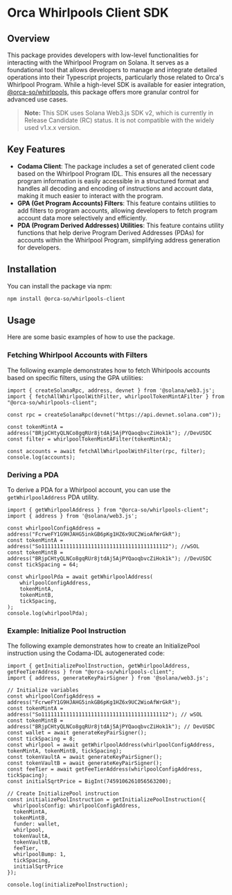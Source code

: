 # Orca Whirlpools Client SDK

## Overview
This package provides developers with low-level functionalities for interacting with the Whirlpool Program on Solana. It serves as a foundational tool that allows developers to manage and integrate detailed operations into their Typescript projects, particularly those related to Orca's Whirlpool Program. While a high-level SDK is available for easier integration, [@orca-so/whirlpools](https://www.npmjs.com/package/@orca-so/whirlpools), this package offers more granular control for advanced use cases.

> **Note:** This SDK uses Solana Web3.js SDK v2, which is currently in Release Candidate (RC) status. It is not compatible with the widely used v1.x.x version.

## Key Features
- **Codama Client**: The package includes a set of generated client code based on the Whirlpool Program IDL. This ensures all the necessary program information is easily accessible in a structured format and handles all decoding and encoding of instructions and account data, making it much easier to interact with the program.
- **GPA (Get Program Accounts) Filters**: This feature contains utilities to add filters to program accounts, allowing developers to fetch program account data more selectively and efficiently.
- **PDA (Program Derived Addresses) Utilities**: This feature contains utility functions that help derive Program Derived Addresses (PDAs) for accounts within the Whirlpool Program, simplifying address generation for developers.

## Installation
You can install the package via npm:

```bash
npm install @orca-so/whirlpools-client
```

## Usage
Here are some basic examples of how to use the package.

### Fetching Whirlpool Accounts with Filters
The following example demonstrates how to fetch Whirlpools accounts based on specific filters, using the GPA utilities:

```tsx
import { createSolanaRpc, address, devnet } from '@solana/web3.js';
import { fetchAllWhirlpoolWithFilter, whirlpoolTokenMintAFilter } from "@orca-so/whirlpools-client";

const rpc = createSolanaRpc(devnet("https://api.devnet.solana.com"));

const tokenMintA = address("BRjpCHtyQLNCo8gqRUr8jtdAj5AjPYQaoqbvcZiHok1k"); //DevUSDC
const filter = whirlpoolTokenMintAFilter(tokenMintA);

const accounts = await fetchAllWhirlpoolWithFilter(rpc, filter);
console.log(accounts);
```

### Deriving a PDA
To derive a PDA for a Whirlpool account, you can use the `getWhirlpoolAddress` PDA utility.

```tsx
import { getWhirlpoolAddress } from "@orca-so/whirlpools-client";
import { address } from '@solana/web3.js';

const whirlpoolConfigAddress = address("FcrweFY1G9HJAHG5inkGB6pKg1HZ6x9UC2WioAfWrGkR");
const tokenMintA = address("So11111111111111111111111111111111111111112"); //wSOL
const tokenMintB = address("BRjpCHtyQLNCo8gqRUr8jtdAj5AjPYQaoqbvcZiHok1k"); //DevUSDC
const tickSpacing = 64;

const whirlpoolPda = await getWhirlpoolAddress(
    whirlpoolConfigAddress,
    tokenMintA,
    tokenMintB,
    tickSpacing,
);
console.log(whirlpoolPda);
```

### Example: Initialize Pool Instruction
The following example demonstrates how to create an InitializePool instruction using the Codama-IDL autogenerated code:

```tsx
import { getInitializePoolInstruction, getWhirlpoolAddress, getFeeTierAddress } from "@orca-so/whirlpools-client";
import { address, generateKeyPairSigner } from '@solana/web3.js';

// Initialize variables
const whirlpoolConfigAddress = address("FcrweFY1G9HJAHG5inkGB6pKg1HZ6x9UC2WioAfWrGkR");
const tokenMintA = address("So11111111111111111111111111111111111111112"); // wSOL
const tokenMintB = address("BRjpCHtyQLNCo8gqRUr8jtdAj5AjPYQaoqbvcZiHok1k"); // DevUSDC
const wallet = await generateKeyPairSigner();
const tickSpacing = 8;
const whirlpool = await getWhirlpoolAddress(whirlpoolConfigAddress, tokenMintA, tokenMintB, tickSpacing);
const tokenVaultA = await generateKeyPairSigner();
const tokenVaultB = await generateKeyPairSigner();
const feeTier = await getFeeTierAddress(whirlpoolConfigAddress, tickSpacing);
const initialSqrtPrice = BigInt(7459106261056563200);

// Create InitializePool instruction
const initializePoolInstruction = getInitializePoolInstruction({
  whirlpoolsConfig: whirlpoolConfigAddress,
  tokenMintA,
  tokenMintB,
  funder: wallet,
  whirlpool, 
  tokenVaultA,
  tokenVaultB,
  feeTier,
  whirlpoolBump: 1,
  tickSpacing,
  initialSqrtPrice
});

console.log(initializePoolInstruction);
```